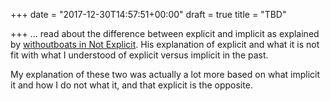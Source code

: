 +++
date = "2017-12-30T14:57:51+00:00"
draft = true
title = "TBD"

+++
... read about the difference between explicit and implicit as explained by [withoutboats in Not Explicit](https://boats.gitlab.io/blog/post/2017-12-27-things-explicit-is-not/). His explanation of explicit and what it is not fit with what I understood of explicit versus implicit in the past.

My explanation of these two was actually a lot more based on what implicit it and how I do not what it, and that explicit is the opposite. 